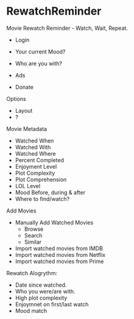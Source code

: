 # RewatchReminder
Movie Rewatch Reminder - Watch, Wait, Repeat.

- Login
- Your current Mood?
- Who are you with?

- Ads
- Donate

Options

- Layout
- ?

Movie Metadata

- Watched When
- Watched With
- Watched Where
- Percent Completed
- Enjoyment Level
- Plot Complexity
- Plot Comprehension
- LOL Level
- Mood Before, during & after
- Where to find/watch?

Add Movies

- Manually Add Watched Movies
  - Browse
  - Search
  - Similar
- Import watched movies from IMDB
- Import watched movies from Netflix
- Import watched movies from Prime

Rewatch Alogrythm:

- Date since watched.
- Who you were/are with.
- High plot complexity
- Enjoymnet on first/last watch
- Mood match
